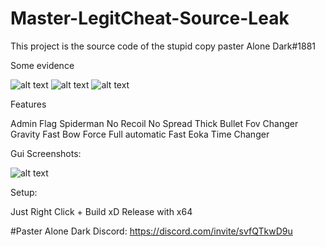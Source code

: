 # Master-LegitCheat-Source-Leak

This project is the source code of the stupid copy paster Alone Dark#1881

Some evidence

![alt text](https://i.imgur.com/EXeka5L.png)
![alt text](https://i.imgur.com/n6b6Ht7.png)
![alt text](https://i.imgur.com/ZglClBO.png)

Features

Admin Flag 
Spiderman
No Recoil
No Spread
Thick Bullet 
Fov Changer
Gravity
Fast Bow 
Force Full automatic 
Fast Eoka
Time Changer


Gui Screenshots:

![alt text](https://i.imgur.com/uDYDTJA.png)


Setup:

Just Right Click + Build xD 
Release with x64

#Paster Alone Dark Discord: https://discord.com/invite/svfQTkwD9u
